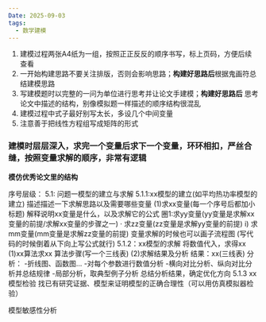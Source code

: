 ```yaml
---
Date: 2025-09-03
tags:
  - 数学建模
---
```

1. 建模过程两张A4纸为一组，按照正正反反的顺序书写，标上页码，方便后续查看
2. 一开始构建思路不要关注排版，否则会影响思路；**构建好思路后**根据鬼画符总结建模思路
3. 写建模题时以完整的一问为单位进行思考并让论文手建模；**构建好思路后** 思考论文中描述的结构，别像模拟题一样描述的顺序结构很混乱
4. 建模过程中式子最好别写太长，多设几个中间变量
5. 注意善于把线性方程组写成矩阵的形式

### 建模时层层深入，求完一个变量后求下一个变量，环环相扣，严丝合缝，按照变量求解的顺序，非常有逻辑



**模仿优秀论文里的结构**

序号层级：
5.1: 问题一模型的建立与求解
	5.1.1:xx模型的建立(如平均热功率模型的建立)
	描述描述一下求解思路以及需要哪些变量
		(1)求xx变量(每一个序号后都加小标题)
		解释说明xx变量是什么，以及求解它的公式
			圈1:求yy变量(yy变量是求解xx变量的前提/求解xx变量的步骤之一)
				· 求zz变量(zz变量是求解yy变量的前提)
					i) 求mm变量(mm变量是求解zz变量的前提)
		变量求解的时候也可以画子流程图
		(写代码的时候倒着从下向上写公式就行)
	5.1.2：xx模型的求解
	将数值代入，求得xx
		 (1)xx算法求xx
		 算法步骤(写一个三线表)
		 (2)求解结果及分析
			结果：xx(三线表)
			分析：
				-折线图、函数图...
				-对每个参数进行数值分析
				-横向对比分析、纵向对比分析并总结规律
				-局部分析，取典型例子分析
				总结分析结果，确定优化方向
	5.1.3 xx模型检验
		找已有研究证据、模型来证明模型的正确合理性（可以用仿真模拟器检验）
			





模型敏感性分析